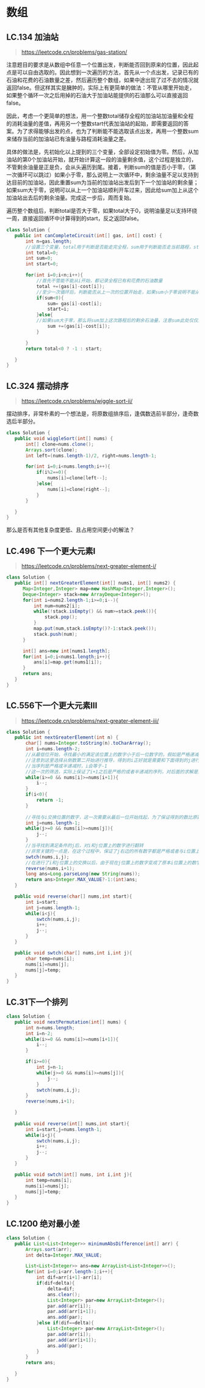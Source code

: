 # 数组
## LC.134 加油站
> https://leetcode.cn/problems/gas-station/

注意题目的要求是从数组中任意一个位置出发，判断能否回到原来的位置，因此起点是可以自由选取的。因此想到一次遍历的方法，首先从一个点出发，记录已有的石油和花费的石油数量之差，然后遍历整个数组，如果中途出现了过不去的情况就返回false。但这样其实是臃肿的，实际上有更简单的做法：不管从哪里开始走，如果整个循环一次之后用掉的石油大于加油站能提供的石油那么可以直接返回false。

因此，考虑一个更简单的想法，用一个整数total储存全程的加油站加油量和全程的消耗油量的差值，再用另一个整数start代表加油站的起始，即需要返回的答案。为了求得能够出发的点，也为了判断能不能选取该点出发，再用一个整数sum来储存当前的加油站已有油量与路程消耗油量之差。

具体的做法是，先初始化以上提到的三个变量，全部设定初始值为零。然后，从加油站的第0个加油站开始，就开始计算这一段的油量剩余值，这个过程是独立的，不管剩余油量是正是负，会从头遍历到尾。接着，判断sum的值是否小于零，（第一次循环可以跳过）如果小于零，那么说明上一次循环中，剩余油量不足以支持到达目前的加油站，因此重置sum为当前的加油站出发后到下一个加油站的剩余量；如果sum大于零，说明可以从上一个加油站顺利开车过来，因此给sum加上从这个加油站出去后的剩余油量。完成这一步后，周而复始。

遍历整个数组后，判断total是否大于零，如果total大于0，说明油量足以支持环绕一周，直接返回循环中计算得到的start，反之返回false。
 ```java
 class Solution {
    public int canCompleteCircuit(int[] gas, int[] cost) {
        int n=gas.length;
        //设置三个变量，total用于判断是否能走完全程，sum用于判断能否走当前路程，start用于记录此时的起点站
        int total=0;
        int sum=0;
        int start=0;

        for(int i=0;i<n;i++){
            //首先不管能不能从i开始，都记录全程已有和花费的石油数量
            total +=(gas[i]-cost[i]);
            //至少一次循环后，判断能否从上一次的位置开始走，如果sum小于零说明不能从上一次的位置开始走，重置开始位置，为i
            if(sum<0){
                sum= gas[i]-cost[i];
                start=i;
            }else{
            //如果sum大于零，那么将sum加上这次路程后的剩余石油量，注意sum此处仅仅用于能不能继续走
                sum +=(gas[i]-cost[i]);
            }

        }
        return total<0 ? -1 : start;

    }
}
```

## LC.324 摆动排序
> https://leetcode.cn/problems/wiggle-sort-ii/

摆动排序，非常朴素的一个想法是，将原数组排序后，逢偶数选前半部分，逢奇数选后半部分。

 ```java
class Solution {
    public void wiggleSort(int[] nums) {
        int[] clone=nums.clone();
        Arrays.sort(clone);
        int left=(nums.length-1)/2, right=nums.length-1;

        for(int i=0;i<nums.length;i++){
            if(i%2==0){
                nums[i]=clone[left--];
            }else{
                nums[i]=clone[right--];
            }
        }

    }
}
```

那么是否有其他复杂度更低、且占用空间更小的解法？

## LC.496 下一个更大元素I
> https://leetcode.cn/problems/next-greater-element-i/



 ```java
class Solution {
    public int[] nextGreaterElement(int[] nums1, int[] nums2) {
       Map<Integer,Integer> map=new HashMap<Integer,Integer>();
       Deque<Integer> stack=new ArrayDeque<Integer>();
       for(int i=nums2.length-1;i>=0;i--){
           int num=nums2[i];
           while(!stack.isEmpty() && num>=stack.peek()){
               stack.pop();
           }
           map.put(num,stack.isEmpty()?-1:stack.peek());
           stack.push(num);
       }

       int[] ans=new int[nums1.length];
       for(int i=0;i<nums1.length;i++){
           ans[i]=map.get(nums1[i]);
       }
       return ans;
    }
}
```

## LC.556下一个更大元素III
> https://leetcode.cn/problems/next-greater-element-iii/



 ```java
class Solution {
    public int nextGreaterElement(int n) {
        char[] nums=Integer.toString(n).toCharArray();
        int i=nums.length-2;
        //从最低位开始，寻找最小的满足该位置上的数字小于后一位数字的，假如是严格递减或者半递减的序列，实际上就无法满足题目要求
        //注意到这里选择从倒数第二开始进行推导，得到的i正好就是需要和下面得到的j进行交换的数字，这可以把i的起始位置改成最后一位开始，但这样其实得到的是需要置换的后面一位，下面和j的交换也需要做相同的处理
        //当序列是严格或半递减时，i会等于-1
        //这一次的筛选，实际上保证了i+1之后是严格的或者半递减的序列，对后面的求解是非常关键的
        while(i>=0 && nums[i]>=nums[i+1]){
            i--;
        }
        if(i<0){
            return -1;
        }
        
        //寻找与i交换位置的数字，这一次需要从最后一位开始找起，为了保证得到的数比原数字大，必须满足条件是在j位置上的数字需要大于在i位置上的数字，因此循环条件是当i上的数字大于j位置上的数字就将j往左移动一位，直到j位置上的数字大于i位置上的数字
        int j=nums.length-1;
        while(j>=0 && nums[i]>=nums[j]){
            j--;
        }
        //当寻找到满足条件的j后，对i和j位置上的数字进行翻转
        //非常关键的一点是，在这个过程中，保证了j右边的所有数字都是严格或者与i位置上的数字相等的，而且由第一步i的产生可知，从j+1开始的序列是从i+1开始的子序列，因此也是严格递减或者半递减的序列
        swtch(nums,i,j);
        //在进行了i和j位置上的交换以后，由于现在j位置上的数字变成了原本i位置上的数字，而由于i和j的选取保证了i位置和j位置的大小关系，以及j+1开始到结尾的序列是严格递减或者半递减的，因此置换之后，从j的位置开始，仍然是递减的序列，进行翻转后得到的是该排列中最小的数字
        reverse(nums,i+1);
        long ans=Long.parseLong(new String(nums));
        return ans>Integer.MAX_VALUE?-1:(int)ans;
    }

    public void reverse(char[] nums,int start){
        int i=start;
        int j=nums.length-1;
        while(i<j){
            swtch(nums,i,j);
            i++;
            j--;
        }
    }

    public void swtch(char[] nums,int i,int j){
        char temp=nums[i];
        nums[i]=nums[j];
        nums[j]=temp;
    }
}
```
## LC.31下一个排列
 ```java
class Solution {
    public void nextPermutation(int[] nums) {
        int n=nums.length;
        int i=n-2;
        while(i>=0 && nums[i]>=nums[i+1]){
            i--;
        }

        if(i>=0){
            int j=n-1;
            while(j>=0 && nums[i]>=nums[j]){
                j--;
            }
            swtch(nums,i,j);
        }
        reverse(nums,i+1);

    }
    
    public void reverse(int[] nums,int start){
        int i=start,j=nums.length-1;
        while(i<j){
            swtch(nums,i,j);
            i++;
            j--;
        }
    }

    public void swtch(int[] nums, int i,int j){
        int temp=nums[i];
        nums[i]=nums[j];
        nums[j]=temp;
    }
}
```
## LC.1200 绝对最小差
 ```java
class Solution {
    public List<List<Integer>> minimumAbsDifference(int[] arr) {
        Arrays.sort(arr);
        int delta=Integer.MAX_VALUE;

        List<List<Integer>> ans=new ArrayList<List<Integer>>();
        for(int i=0;i<arr.length-1;i++){
            int dif=arr[i+1]-arr[i];
            if(dif<delta){
                delta=dif;
                ans.clear();
                List<Integer> par=new ArrayList<Integer>();
                par.add(arr[i]);
                par.add(arr[i+1]);
                ans.add(par);
            }else if(dif==delta){
                List<Integer> par=new ArrayList<Integer>();
                par.add(arr[i]);
                par.add(arr[i+1]);
                ans.add(par);
            }
        }
        return ans;

    }
}
```
